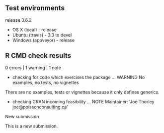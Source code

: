 ## Test environments

release 3.6.2

* OS X (local) - release
* Ubuntu (travis) - 3.3 to devel
* Windows (appveyor) - release

## R CMD check results

0 errors | 1 warning | 1 note

* checking for code which exercises the package ... WARNING
No examples, no tests, no vignettes

There are no examples, tests or vignettes because it only defines generics.

* checking CRAN incoming feasibility ... NOTE
Maintainer: 'Joe Thorley <joe@poissonconsulting.ca>'

New submission

This is a new submission.
